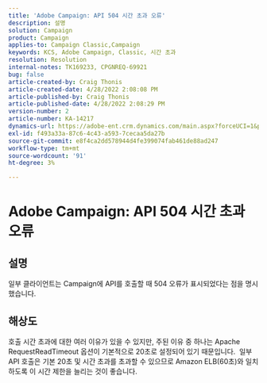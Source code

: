 ```yaml
---
title: 'Adobe Campaign: API 504 시간 초과 오류'
description: 설명
solution: Campaign
product: Campaign
applies-to: Campaign Classic,Campaign
keywords: KCS, Adobe Campaign, Classic, 시간 초과
resolution: Resolution
internal-notes: TK169233, CPGNREQ-69921
bug: false
article-created-by: Craig Thonis
article-created-date: 4/28/2022 2:08:08 PM
article-published-by: Craig Thonis
article-published-date: 4/28/2022 2:08:29 PM
version-number: 2
article-number: KA-14217
dynamics-url: https://adobe-ent.crm.dynamics.com/main.aspx?forceUCI=1&pagetype=entityrecord&etn=knowledgearticle&id=a664bb9c-fcc6-ec11-a7b6-0022480a10ee
exl-id: f493a33a-87c6-4c43-a593-7cecaa5da27b
source-git-commit: e8f4ca2dd578944d4fe399074fab461de88ad247
workflow-type: tm+mt
source-wordcount: '91'
ht-degree: 3%

---
```


# Adobe Campaign: API 504 시간 초과 오류

## 설명


일부 클라이언트는 Campaign에 API를 호출할 때 504 오류가 표시되었다는 점을 명시했습니다.




## 해상도


호출 시간 초과에 대한 여러 이유가 있을 수 있지만, 주된 이유 중 하나는 Apache RequestReadTimeout 옵션이 기본적으로 20초로 설정되어 있기 때문입니다.  일부 API 호출은 기본 20초 및 시간 초과를 초과할 수 있으므로 Amazon ELB(60초)와 일치하도록 이 시간 제한을 늘리는 것이 좋습니다.

